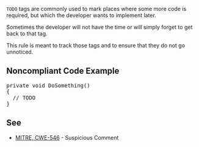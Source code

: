 `TODO` tags are commonly used to mark places where some more code is required, but which the developer wants to implement later.

Sometimes the developer will not have the time or will simply forget to get back to that tag.

This rule is meant to track those tags and to ensure that they do not go unnoticed.

## Noncompliant Code Example

<pre>
private void DoSomething()
{
  // TODO
}
</pre>

## See

*   [MITRE, CWE-546](http://cwe.mitre.org/data/definitions/546.html) - Suspicious Comment